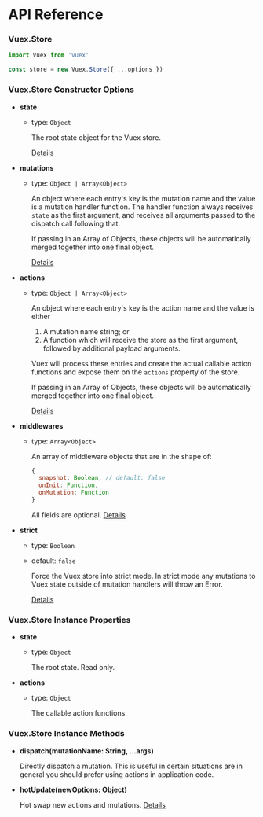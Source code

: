 # API Reference

### Vuex.Store

``` js
import Vuex from 'vuex'

const store = new Vuex.Store({ ...options })
```

### Vuex.Store Constructor Options

- **state**
  
  - type: `Object`

    The root state object for the Vuex store.

    [Details](state.md)

- **mutations**

  - type: `Object | Array<Object>`

    An object where each entry's key is the mutation name and the value is a mutation handler function. The handler function always receives `state` as the first argument, and receives all arguments passed to the dispatch call following that.

    If passing in an Array of Objects, these objects will be automatically merged together into one final object.

    [Details](mutations.md)

- **actions**

  - type: `Object | Array<Object>`

    An object where each entry's key is the action name and the value is either

    1. A mutation name string; or
    2. A function which will receive the store as the first argument, followed by additional payload arguments.

    Vuex will process these entries and create the actual callable action functions and expose them on the `actions` property of the store.

    If passing in an Array of Objects, these objects will be automatically merged together into one final object.

    [Details](actions.md)

- **middlewares**

  - type: `Array<Object>`

    An array of middleware objects that are in the shape of:

    ``` js
    {
      snapshot: Boolean, // default: false
      onInit: Function,
      onMutation: Function
    }
    ```

    All fields are optional. [Details](middlewares.md)

- **strict**

  - type: `Boolean`
  - default: `false`

    Force the Vuex store into strict mode. In strict mode any mutations to Vuex state outside of mutation handlers will throw an Error.

    [Details](strict.md)

### Vuex.Store Instance Properties

- **state**

  - type: `Object`

    The root state. Read only.

- **actions**

  - type: `Object`

    The callable action functions.

### Vuex.Store Instance Methods

- **dispatch(mutationName: String, ...args)**

  Directly dispatch a mutation. This is useful in certain situations are in general you should prefer using actions in application code.

- **hotUpdate(newOptions: Object)**

  Hot swap new actions and mutations. [Details](hot-reload.md)
